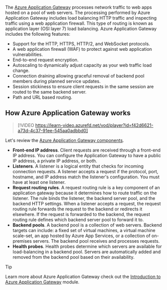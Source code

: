 

The [Azure Application Gateway](/azure/application-gateway/overview) processes network traffic to web apps hosted on a pool of web servers. The processing performed by Azure Application Gateway includes load balancing HTTP traffic and inspecting traffic using a web application firewall. This type of routing is known as application layer (OSI layer 7) load balancing. Azure Application Gateway includes the following features:

- Support for the HTTP, HTTPS, HTTP/2, and WebSocket protocols.
- A web application firewall (WAF) to protect against web application vulnerabilities.
- End-to-end request encryption.
- Autoscaling to dynamically adjust capacity as your web traffic load change.
- Connection draining allowing graceful removal of backend pool members during planned service updates.
- Session stickiness to ensure client requests in the same session are routed to the same backend server. 
- Path and URL based routing. 

## How Azure Application Gateway works

> [!VIDEO https://learn-video.azurefd.net/vod/player?id=f42d6621-a73d-4c37-91ee-545aa0adbbd0]

Let's review the [Azure Application Gateway components](/azure/application-gateway/application-gateway-components).

- **Front-end IP address**. Client requests are received through a front-end IP address. You can configure the Application Gateway to have a public IP address, a private IP address, or both. 
- **Listeners**. A listener is a logical entity that checks for incoming connection requests. A listener accepts a request if the protocol, port, hostname, and IP address match the listener's configuration. You must have at least one listener.
- **Request routing rules**. A request routing rule is a key component of an application gateway because it determines how to route traffic on the listener. The rule binds the listener, the backend server pool, and the backend HTTP settings. When a listener accepts a request, the request routing rule forwards the request to the backend or redirects it elsewhere. If the request is forwarded to the backend, the request routing rule defines which backend server pool to forward it to.
- **Backend pools**. A backend pool is a collection of web servers. Backend targets can include: a fixed set of virtual machines, a virtual machine scale-set, an app hosted by Azure App Services, or a collection of on-premises servers. The backend pool receives and processes requests. 
- **Health probes**. Health probes determine which servers are available for load-balancing in a backend pool. Servers are automatically added and removed from the backend pool based on their availability. 

> [!TIP]
> Learn more about Azure Application Gateway check out the [Introduction to Azure Application Gateway](/training/modules/intro-to-azure-application-gateway/) module.